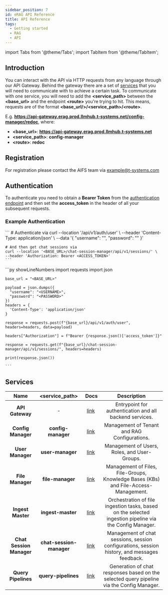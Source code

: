 ```yaml
---
sidebar_position: 7
id: eRAG API Reference
title: API Reference
tags:
  - Getting started
  - RAG
  - API
---
```

import Tabs from '@theme/Tabs';
import TabItem from '@theme/TabItem';

## Introduction

You can interact with the API via HTTP requests from any language through our API Gateway. Behind the gateway there are a set of [services](#services) that you will need to communicate with to achieve a certain task. To communicate with one service, you will need to add the **\<service_path\>** between the **\<base_url\>** and the endpoint **\<route\>** you're trying to hit. This means, requests are of the format **\<base_url/>/\<service_path\>/\<route\>**.

E.g. **https://api-gateway.erag.prod.llmhub.t-systems.net/config-manager/redoc**, where:
* **\<base_url\>**: **https://api-gateway.erag.prod.llmhub.t-systems.net**
* **\<service_path\>**: **config-manager**
* **\<route\>**: **redoc**

## Registration

For registration please contact the AIFS team via example@t-systems.com

## Authentication

To authenticate you need to obtain a **Bearer Token** from the [authentication endpoint](https://api-gateway.erag.prod.llmhub.t-systems.net/redoc#tag/Auth/operation/get_user_token_api_v1_auth_user_post) and then set the **access_token** in the header of all your subsequent requests.

### Example Authentication
<Tabs>
  <TabItem value="cURL" label="cURL" default>
    ```
    # Authenticate via 
    curl --location '<BASE_URL>/api/v1/auth/user' \
    --header 'Content-Type: application/json' \
    --data '{
      "username": "<USERNAME>",
      "password": "<PASSWORD>"
    }'

    # And then get chat sessions via
    curl --location '<BASE_URL>/chat-session-manager/api/v1/sessions/' \
    --header 'Authorization: Bearer <ACCESS_TOKEN>'
    ```
  </TabItem>
  <TabItem value="py" label="Python" default>
    ```py showLineNumbers
    import requests
    import json

    base_url = "<BASE_URL>"

    payload = json.dumps({
      "username": "<USERNAME>",
      "password": "<PASSWORD>"
    })
    headers = {
      'Content-Type': 'application/json'
    }

    response = requests.post(f"{base_url}/api/v1/auth/user", headers=headers, data=payload)

    headers["Authorization"] = f"Bearer {response.json()['access_token']}"

    response = requests.get(f"{base_url}/chat-session-manager/api/v1/sessions/", headers=headers)

    print(response.json())

    ```
  </TabItem>
</Tabs>


## Services

| Name  | \<service_path\>  | Docs  | Description |
|:---:|:---:|:---:|:---:|
| **API Gateway** | - | [link](https://api-gateway.erag.prod.llmhub.t-systems.net/redoc)  | Entrypoint for authentication and all backend services. |
| **Config Manager** | **config-manager** | [link](https://api-gateway.erag.prod.llmhub.t-systems.net/config-manager/redoc)  | Management of Tenant and RAG Configurations. |
| **User Manager** | **user-manager** | [link](https://api-gateway.erag.prod.llmhub.t-systems.net/user-manager/redoc)  | Management of Users, Roles, and User-Groups. |
| **File Manager** | **file-manager** | [link](https://api-gateway.erag.prod.llmhub.t-systems.net/file-manager/redoc)  | Management of Files, File-Groups, Knowledge Bases (KBs) and File-Access-Management. |
| **Ingest Master** | **ingest-master** | [link](https://api-gateway.erag.prod.llmhub.t-systems.net/ingest-master/redoc)  | Orchestration of file ingestion tasks, based on the selected ingestion pipeline via the Config Manager. |
| **Chat Session Manager** | **chat-session-manager** | [link](https://api-gateway.erag.prod.llmhub.t-systems.net/chat-session-manager/redoc)  | Management of chat sessions, session configurations, session history, and messages feedback. |
| **Query Pipelines** | **query-pipelines** | [link](https://api-gateway.erag.prod.llmhub.t-systems.net/query-pipelines/redoc)  | Generation of chat responses based on the selected query pipeline via the Config Manager. |
